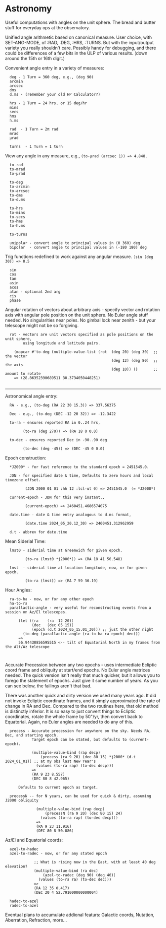 # Astronomy
Useful computations with angles on the unit sphere. The bread and butter stuff for everyday ops at the observatory.

Unified angle arithmetic based on canonical measure. User choice, with SET-ANG-MODE, of :RAD, :DEG, :HRS, :TURNS. But with the input/output variety you really shouldn't care. Possibly handy for debugging, and there could be differences of a few bits in the ULP of various results. (down around the 15th or 16th digit.)

Convenient angle entry in a variety of measures:
  ```
    deg - 1 Turn = 360 deg, e.g., (deg 90)
    arcmin
    arcsec
    dms
    d.ms - (remember your old HP Calculator?)

    hrs - 1 Turn = 24 hrs, or 15 deg/hr
    mins
    secs
    hms
    h.ms
  
    rad  - 1 Turn = 2π rad
    mrad
    μrad

    turns  - 1 Turn = 1 turn
```

View any angle in any measure, e.g., ```(to-μrad (arcsec 1)) => 4.848.```
```
  to-rad
  to-mrad
  to-μrad

  to-deg
  to-arcmin
  to-arcsec
  to-dms
  to-d.ms

  to-hrs
  to-mins
  to-secs
  to-hms
  to-h.ms

  to-turns

  unipolar - convert angle to principal values in (0 360) deg
  bipolar  - convert angle to principal values in (-180 180) deg

```


Trig functions redefined to work against any angular measure. ```(sin (deg 30)) => 0.5```
```
  sin
  cos
  tan
  asin
  acos
  atan - optional 2nd arg
  cis
  phase
```

Angular rotation of vectors about arbitrary axis - specify vector and rotation axis with angular pole position on the unit sphere. No Euler angle stuff needed. No singularities near poles. No gimbal lock near zenith - but your telescope might not be so forgiving.
```
  rot - vectors are unit vectors specified as pole positions on the unit sphere,
        using longitude and latitude pairs.

    (mapcar #'to-deg (multiple-value-list (rot  (deg 20) (deg 30)  ;; the vector
                                                (deg 12) (deg 80)  ;; the axis
                                                (deg 10)) ))       ;; amount to rotate
    => (28.86352390689511 30.3734050448251)
    
```
---
Astronomical angle entry:
```
  RA - e.g., (to-deg (RA 22 30 15.3)) => 337.56375

  Dec - e.g., (to-deg (DEC -12 20 32)) => -12.3422

  to-ra - ensures reported RA in 0..24 hrs,

        (to-ra (deg 270)) => (RA 18 0 0.0)

  to-dec - ensures reported Dec in -90..90 deg

        (to-dec (deg -45)) => (DEC -45 0 0.0)
```
Epoch construction:
```
  *J2000* - for fast reference to the standard epoch = 2451545.0.

  JDN - for specified date & time, Defaults to zero hours and local timezone offset.

         (JDN 2000 01 01 :hh 12 :lcl-ut 0) => 2451545.0  (= *J2000*)

  current-epoch - JDN for this very instant.,

         (current-epoch) => 2460451.4686574075

  date.time - date & time entry analogous to d.ms format,

         (date.time 2024_05_20.12_30) => 2460451.312962959

  d.t - abbrev for date.time
```

Mean Siderial Time:
```
  lmst0 - siderial time at Greenwich for given epoch.

         (to-ra (lmst0 *j2000*)) => (RA 18 41 50.548)

  lmst  - siderial time at location longitude, now, or for given epoch.

         (to-ra (lmst)) => (RA 7 59 36.19) 
```

Hour Angles:
```
  ra-to-ha - now, or for any other epoch
  ha-to-ra
  parallactic-angle - very useful for reconstructing events from a session on Az/El telescopes.

      (let ((ra    (ra  12 20))
            (dec   (dec 05 15))
            (epoch (d.t 2024_05_15.01_30))) ;; just the other night
        (to-deg (parallactic-angle (ra-to-ha ra epoch) dec)))
      =>
      56.94430856595515 <-- tilt of Equatorial North in my frames from the Alt/Az telescope



```

Accurate Precession between any two epochs - uses intermediate Ecliptic coord frame and obliquity at start/end epochs. No Euler angle matrices needed. The quick version isn't really that much quicker, but it allows you to forego the statement of epochs. Just give it some number of years. As you can see below, the failings aren't that bad.

There was another quick and dirty version we used many years ago. It did not invoke Ecliptic coordinate frames, and it simply approximated the rate of change in RA and Dec. Compared to the two routines here, that old method is distinctly inferior. It is so easy to just convert things to Ecliptic coordinates, rotate the whole frame by 50"/yr, then convert back to Equatorial. Again, no Euler angles are needed to do any of this.
```
  precess - Accurate precession for anywhere on the sky. Needs RA, Dec, and starting epoch.
            Target epoch can be stated, but defaults to (current-epoch).

            (multiple-value-bind (rap decp)
                (precess (ra 9 20) (dec 80 15) *j2000* (d.t 2024_01_01)) ;; at my obs last New Year's
              (values (to-ra rap) (to-dec decp)))
            =>
            (RA 9 23 8.557)
            (DEC 80 8 42.965)

      Defaults to current epoch as target.

  precessN -- for N years, can be used for quick & dirty, assuming J2000 obliquity

              (multiple-value-bind (rap decp)
                  (precessN (ra 9 20) (dec 80 15) 24)
                (values (to-ra rap) (to-dec decp)))
              =>
              (RA 9 23 11.916)
              (DEC 80 8 50.086)

```

Az/El and Equatorial coords:
```
  azel-to-hadec
  azel-to-radec - now, or for any stated epoch

             ;; What is rising now in the East, with at least 40 deg elevation?
             (multiple-value-bind (ra dec)
                 (azel-to-radec (deg 90) (deg 40))
               (values (to-ra ra) (to-dec dec)))
             =>
             (RA 12 35 0.417)
             (DEC 20 4 52.791000000000004)

  hadec-to-azel
  radec-to-azel
```

Eventual plans to accumulate addional featurs: Galactic coords, Nutation, Aberration, Refraction, more...
